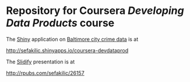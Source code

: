 # Repository for Coursera _Developing Data Products_ course

The [Shiny](http://shiny.rstudio.com/) application on
[Baltimore city crime data](https://data.baltimorecity.gov/Public-Safety/BPD-Part-1-Victim-Based-Crime-Data/wsfq-mvij)
is at

  http://sefakilic.shinyapps.io/coursera-devdataprod

The [Slidify](http://slidify.org/) presentation is at

  http://rpubs.com/sefakilic/26157
